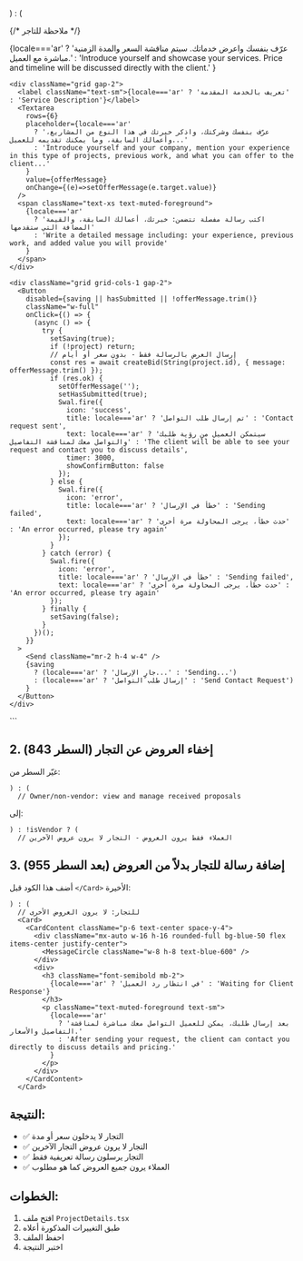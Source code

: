 ) : (
  <div>
    {/* ملاحظة للتاجر */}
    <div className="mb-4 p-3 bg-blue-50 border border-blue-200 rounded-lg">
      <p className="text-sm text-blue-800">
        {locale==='ar' 
          ? 'عرّف بنفسك واعرض خدماتك. سيتم مناقشة السعر والمدة الزمنية مباشرة مع العميل.'
          : 'Introduce yourself and showcase your services. Price and timeline will be discussed directly with the client.'
        }
      </p>
    </div>

    <div className="grid gap-2">
      <label className="text-sm">{locale==='ar' ? 'تعريف بالخدمة المقدمة' : 'Service Description'}</label>
      <Textarea
        rows={6}
        placeholder={locale==='ar' 
          ? 'عرّف بنفسك وشركتك، واذكر خبرتك في هذا النوع من المشاريع، وأعمالك السابقة، وما يمكنك تقديمه للعميل...'
          : 'Introduce yourself and your company, mention your experience in this type of projects, previous work, and what you can offer to the client...'
        }
        value={offerMessage}
        onChange={(e)=>setOfferMessage(e.target.value)}
      />
      <span className="text-xs text-muted-foreground">
        {locale==='ar'
          ? 'اكتب رسالة مفصلة تتضمن: خبرتك، أعمالك السابقة، والقيمة المضافة التي ستقدمها'
          : 'Write a detailed message including: your experience, previous work, and added value you will provide'
        }
      </span>
    </div>

    <div className="grid grid-cols-1 gap-2">
      <Button
        disabled={saving || hasSubmitted || !offerMessage.trim()}
        className="w-full"
        onClick={() => {
          (async () => {
            try {
              setSaving(true);
              if (!project) return;
              // إرسال العرض بالرسالة فقط - بدون سعر أو أيام
              const res = await createBid(String(project.id), { message: offerMessage.trim() });
              if (res.ok) {
                setOfferMessage('');
                setHasSubmitted(true);
                Swal.fire({ 
                  icon: 'success', 
                  title: locale==='ar' ? 'تم إرسال طلب التواصل' : 'Contact request sent', 
                  text: locale==='ar' ? 'سيتمكن العميل من رؤية طلبك والتواصل معك لمناقشة التفاصيل' : 'The client will be able to see your request and contact you to discuss details',
                  timer: 3000, 
                  showConfirmButton: false 
                });
              } else {
                Swal.fire({ 
                  icon: 'error', 
                  title: locale==='ar' ? 'خطأ في الإرسال' : 'Sending failed', 
                  text: locale==='ar' ? 'حدث خطأ، يرجى المحاولة مرة أخرى' : 'An error occurred, please try again'
                });
              }
            } catch (error) {
              Swal.fire({ 
                icon: 'error', 
                title: locale==='ar' ? 'خطأ في الإرسال' : 'Sending failed', 
                text: locale==='ar' ? 'حدث خطأ، يرجى المحاولة مرة أخرى' : 'An error occurred, please try again'
              });
            } finally {
              setSaving(false);
            }
          })();
        }}
      >
        <Send className="mr-2 h-4 w-4" /> 
        {saving 
          ? (locale==='ar' ? 'جارٍ الإرسال...' : 'Sending...') 
          : (locale==='ar' ? 'إرسال طلب التواصل' : 'Send Contact Request')
        }
      </Button>
    </div>
  </div>
```

## 2. إخفاء العروض عن التجار (السطر 843)

غيّر السطر من:
```tsx
) : (
  // Owner/non-vendor: view and manage received proposals
```

إلى:
```tsx
) : !isVendor ? (
  // العملاء فقط يرون العروض - التجار لا يرون عروض الآخرين
```

## 3. إضافة رسالة للتجار بدلاً من العروض (بعد السطر 955)

أضف هذا الكود قبل `</Card>` الأخيرة:
```tsx
) : (
  // للتجار: لا يرون العروض الأخرى
  <Card>
    <CardContent className="p-6 text-center space-y-4">
      <div className="mx-auto w-16 h-16 rounded-full bg-blue-50 flex items-center justify-center">
        <MessageCircle className="w-8 h-8 text-blue-600" />
      </div>
      <div>
        <h3 className="font-semibold mb-2">
          {locale==='ar' ? 'في انتظار رد العميل' : 'Waiting for Client Response'}
        </h3>
        <p className="text-muted-foreground text-sm">
          {locale==='ar' 
            ? 'بعد إرسال طلبك، يمكن للعميل التواصل معك مباشرة لمناقشة التفاصيل والأسعار.'
            : 'After sending your request, the client can contact you directly to discuss details and pricing.'
          }
        </p>
      </div>
    </CardContent>
  </Card>
```

## النتيجة:
- ✅ التجار لا يدخلون سعر أو مدة
- ✅ التجار لا يرون عروض التجار الآخرين  
- ✅ التجار يرسلون رسالة تعريفية فقط
- ✅ العملاء يرون جميع العروض كما هو مطلوب

## الخطوات:
1. افتح ملف `ProjectDetails.tsx`
2. طبق التغييرات المذكورة أعلاه
3. احفظ الملف
4. اختبر النتيجة

